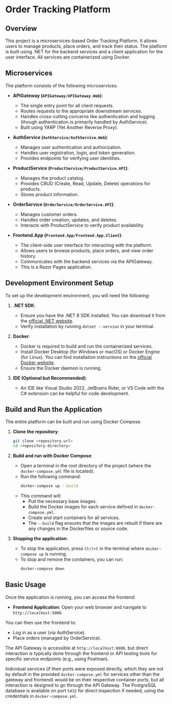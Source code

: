 # Order Tracking Platform

## Overview

This project is a microservices-based Order Tracking Platform. It allows users to manage products, place orders, and track their status. The platform is built using .NET for the backend services and a client application for the user interface. All services are containerized using Docker.

## Microservices

The platform consists of the following microservices:

*   **APIGateway (`APIGateway/APIGateway.Web`)**:
    *   The single entry point for all client requests.
    *   Routes requests to the appropriate downstream services.
    *   Handles cross-cutting concerns like authentication and logging (though authentication is primarily handled by AuthService).
    *   Built using YARP (Yet Another Reverse Proxy).

*   **AuthService (`AuthService/AuthService.Web`)**:
    *   Manages user authentication and authorization.
    *   Handles user registration, login, and token generation.
    *   Provides endpoints for verifying user identities.

*   **ProductService (`ProductService/ProductService.API`)**:
    *   Manages the product catalog.
    *   Provides CRUD (Create, Read, Update, Delete) operations for products.
    *   Stores product information.

*   **OrderService (`OrderService/OrderService.API`)**:
    *   Manages customer orders.
    *   Handles order creation, updates, and deletes.
    *   Interacts with ProductService to verify product availability.

*   **Frontend.App (`Frontend.App/Frontend.App.Client`)**:
    *   The client-side user interface for interacting with the platform.
    *   Allows users to browse products, place orders, and view order history.
    *   Communicates with the backend services via the APIGateway.
    *   This is a Razor Pages application.

## Development Environment Setup

To set up the development environment, you will need the following:

1.  **.NET SDK**:
    *   Ensure you have the .NET 8 SDK installed. You can download it from the [official .NET website](https://dotnet.microsoft.com/download/dotnet/8.0).
    *   Verify installation by running `dotnet --version` in your terminal.

2.  **Docker**:
    *   Docker is required to build and run the containerized services.
    *   Install Docker Desktop (for Windows or macOS) or Docker Engine (for Linux). You can find installation instructions on the [official Docker website](https://www.docker.com/get-started).
    *   Ensure the Docker daemon is running.

3.  **IDE (Optional but Recommended)**:
    *   An IDE like Visual Studio 2022, JetBrains Rider, or VS Code with the C# extension can be helpful for code development.

## Build and Run the Application

The entire platform can be built and run using Docker Compose.

1.  **Clone the repository**:
    ```bash
    git clone <repository-url>
    cd <repository-directory>
    ```

2.  **Build and run with Docker Compose**:
    *   Open a terminal in the root directory of the project (where the `docker-compose.yml` file is located).
    *   Run the following command:
        ```bash
        docker-compose up --build
        ```
    *   This command will:
        *   Pull the necessary base images.
        *   Build the Docker images for each service defined in `docker-compose.yml`.
        *   Create and start containers for all services.
        *   The `--build` flag ensures that the images are rebuilt if there are any changes in the Dockerfiles or source code.

3.  **Stopping the application**:
    *   To stop the application, press `Ctrl+C` in the terminal where `docker-compose up` is running.
    *   To stop and remove the containers, you can run:
        ```bash
        docker-compose down
        ```

## Basic Usage

Once the application is running, you can access the frontend:

*   **Frontend Application**: Open your web browser and navigate to `http://localhost:5000`.

You can then use the frontend to:
*   Log in as a user (via AuthService).
*   Place orders (managed by OrderService).

The API Gateway is accessible at `http://localhost:8080`, but direct interaction is typically done through the frontend or API testing tools for specific service endpoints (e.g., using Postman).

Individual services (if their ports were exposed directly, which they are not by default in the provided `docker-compose.yml` for services other than the gateway and frontend) would be on their respective container ports, but all interaction is designed to go through the API Gateway.
The PostgreSQL database is available on port `5432` for direct inspection if needed, using the credentials in `docker-compose.yml`.